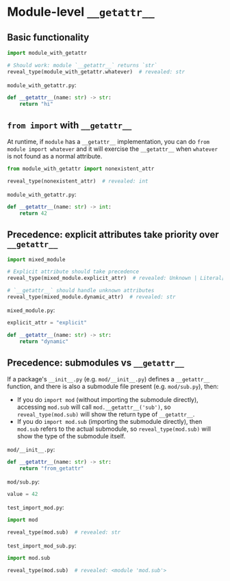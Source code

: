 # Module-level `__getattr__`

## Basic functionality

```py
import module_with_getattr

# Should work: module `__getattr__` returns `str`
reveal_type(module_with_getattr.whatever)  # revealed: str
```

`module_with_getattr.py`:

```py
def __getattr__(name: str) -> str:
    return "hi"
```

## `from import` with `__getattr__`

At runtime, if `module` has a `__getattr__` implementation, you can do `from module import whatever`
and it will exercise the `__getattr__` when `whatever` is not found as a normal attribute.

```py
from module_with_getattr import nonexistent_attr

reveal_type(nonexistent_attr)  # revealed: int
```

`module_with_getattr.py`:

```py
def __getattr__(name: str) -> int:
    return 42
```

## Precedence: explicit attributes take priority over `__getattr__`

```py
import mixed_module

# Explicit attribute should take precedence
reveal_type(mixed_module.explicit_attr)  # revealed: Unknown | Literal["explicit"]

# `__getattr__` should handle unknown attributes
reveal_type(mixed_module.dynamic_attr)  # revealed: str
```

`mixed_module.py`:

```py
explicit_attr = "explicit"

def __getattr__(name: str) -> str:
    return "dynamic"
```

## Precedence: submodules vs `__getattr__`

If a package's `__init__.py` (e.g. `mod/__init__.py`) defines a `__getattr__` function, and there is
also a submodule file present (e.g. `mod/sub.py`), then:

- If you do `import mod` (without importing the submodule directly), accessing `mod.sub` will call
    `mod.__getattr__('sub')`, so `reveal_type(mod.sub)` will show the return type of `__getattr__`.
- If you do `import mod.sub` (importing the submodule directly), then `mod.sub` refers to the actual
    submodule, so `reveal_type(mod.sub)` will show the type of the submodule itself.

`mod/__init__.py`:

```py
def __getattr__(name: str) -> str:
    return "from_getattr"
```

`mod/sub.py`:

```py
value = 42
```

`test_import_mod.py`:

```py
import mod

reveal_type(mod.sub)  # revealed: str
```

`test_import_mod_sub.py`:

```py
import mod.sub

reveal_type(mod.sub)  # revealed: <module 'mod.sub'>
```
